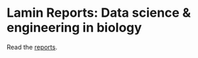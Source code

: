 # Lamin Reports: Data science & engineering in biology

Read the [reports](https://lamin.ai/reports).
